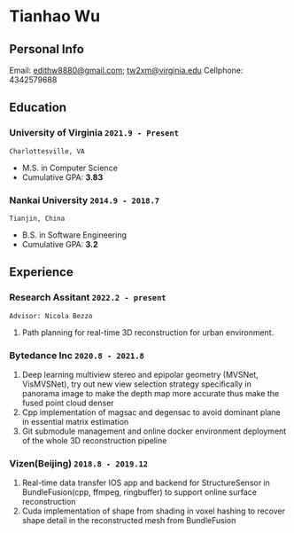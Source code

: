 # Tianhao Wu
## Personal Info

Email: edithw8880@gmail.com; tw2xm@virginia.edu
Cellphone: 4342579688

## Education

### __University of Virginia__ `2021.9 - Present`
```
Charlottesville, VA
```
- M.S. in Computer Science
- Cumulative GPA: __3.83__

### __Nankai University__ `2014.9 - 2018.7`
```
Tianjin, China
```
- B.S. in Software Engineering
- Cumulative GPA: __3.2__

## Experience
### __Research Assitant__ `2022.2 - present`
```
Advisor: Nicola Bezzo
```
1. Path planning for real-time 3D reconstruction for urban environment.

### __Bytedance Inc__ `2020.8 - 2021.8`
1. Deep learning multiview stereo and epipolar geometry (MVSNet, VisMVSNet), try out new view selection strategy specifically in panorama image to make the depth map more accurate thus make the fused point cloud denser
2. Cpp implementation of magsac and degensac to avoid dominant plane in essential matrix estimation
3. Git submodule management and online docker environment deployment of the whole 3D reconstruction pipeline

### __Vizen(Beijing)__ `2018.8 - 2019.12`
1. Real-time data transfer IOS app and backend for StructureSensor in BundleFusion(cpp, ffmpeg, ringbuffer) to support online surface reconstruction
2. Cuda implementation of shape from shading in voxel hashing to recover shape detail in the reconstructed mesh from BundleFusion
